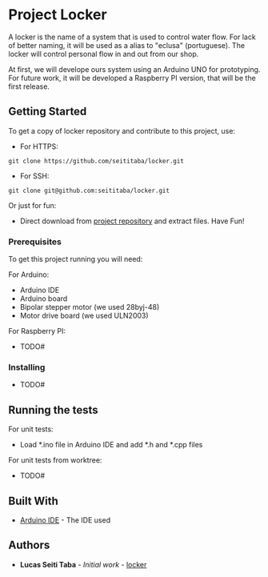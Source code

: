 # Project Locker

A locker is the name of a system that is used to control water flow. For lack of better naming, it will be used as a alias to "eclusa" (portuguese). The locker will control personal flow in and out from our shop.

At first, we will develope ours system using an Arduino UNO for prototyping. For future work, it will be developed a Raspberry PI version, that will be the first release.


## Getting Started

To get a copy of locker repository and contribute to this project, use:

* For HTTPS:
```
git clone https://github.com/seititaba/locker.git
```
* For SSH:
```
git clone git@github.com:seititaba/locker.git
```

Or just for fun:
* Direct download from [project repository](https://github.com/seititaba/locker/archive/master.zip) and extract files. Have Fun!


### Prerequisites

To get this project running you will need:

For Arduino:
* Arduino IDE
* Arduino board
* Bipolar stepper motor (we used 28byj-48)
* Motor drive board (we used ULN2003)

For Raspberry PI:
* TODO#


### Installing

* TODO#


## Running the tests

For unit tests:
* Load *.ino file in Arduino IDE and add *.h and *.cpp files

For unit tests from worktree:
* TODO#


## Built With

* [Arduino IDE](https://www.arduino.cc/en/Main/Software) - The IDE used


## Authors

* **Lucas Seiti Taba** - *Initial work* - [locker](https://github.com/locker)


